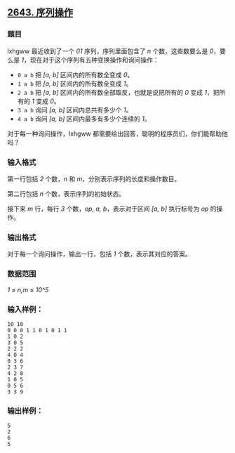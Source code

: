 ## [2643. 序列操作](https://www.acwing.com/problem/content/2645/)

### 题目

lxhgww 最近收到了一个 *01* 序列，序列里面包含了 *n* 个数，这些数要么是 *0*，要么是 *1*，现在对于这个序列有五种变换操作和询问操作：

- `0 a b` 把 *[a, b]* 区间内的所有数全变成 *0*。
- `1 a b` 把 *[a, b]* 区间内的所有数全变成 *1*。
- `2 a b` 把 *[a, b]* 区间内的所有数全部取反，也就是说把所有的 *0* 变成 *1*，把所有的 *1* 变成 *0*。
- `3 a b` 询问 *[a, b]* 区间内总共有多少个 *1*。
- `4 a b` 询问 *[a, b]* 区间内最多有多少个连续的 *1*。

对于每一种询问操作，lxhgww 都需要给出回答，聪明的程序员们，你们能帮助他吗？

### 输入格式

第一行包括 *2* 个数，*n* 和 *m*，分别表示序列的长度和操作数目。

第二行包括 *n* 个数，表示序列的初始状态。

接下来 *m* 行，每行 *3* 个数，*op, a, b*，表示对于区间 *[a, b]* 执行标号为 *op* 的操作。

### 输出格式

对于每一个询问操作，输出一行，包括 *1* 个数，表示其对应的答案。

### 数据范围

*1 ≤ n,m ≤ 10^5*

### 输入样例：

```
10 10
0 0 0 1 1 0 1 0 1 1
1 0 2
3 0 5
2 2 2
4 0 4
0 3 6
2 3 7
4 2 8
1 0 5
0 5 6
3 3 9
```

### 输出样例：

```
5
2
6
5
```
